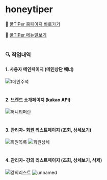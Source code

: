 # honeytiper

👀 [꿀TIPer 홈페이지 바로가기](http://www.ggultiper.kro.kr)

📜 [꿀TIPer 메뉴얼보기](https://docs.google.com/document/d/1Lt5TGYBhB_J1F3K9iqZQAzM4tyz7EohjdcmUxYhWr80/edit#heading=h.95wi6cewj5yt)
</br></br>

### 🔍 작업내역
#### 1. 사용자 메인페이지 (메인상단 배너)
![1메인주석](https://github.com/YANGSoY/honeytiper/assets/131223051/7e3b7e3a-93eb-4126-938e-080504a84dd5)
</br></br>
#### 2. 브랜드 소개페이지 (kakao API)
![허니티퍼란](https://github.com/YANGSoY/honeytiper/assets/131223051/5400494a-0830-4571-bf6a-5dba28581d20)
</br></br>
#### 3. 관리자- 회원 리스트페이지 (조회, 상세보기)
![회원목록](https://github.com/YANGSoY/honeytiper/assets/131223051/872b5319-7e1e-4aa0-8b30-e95c49e316cd)
![회원상세](https://github.com/YANGSoY/honeytiper/assets/131223051/bb7c2ea6-3f50-4b54-b553-15568e5c697a)
</br></br>
#### 4. 관리자- 강의 리스트페이지 (조회, 상세보기, 삭제)
![강의리스트](https://github.com/YANGSoY/honeytiper/assets/131223051/4276447f-0afc-4b51-b3b3-b611d8e3da98)
![unnamed](https://github.com/YANGSoY/honeytiper/assets/131223051/a0dd2771-1397-44d0-ae35-1af9f884dd33)


